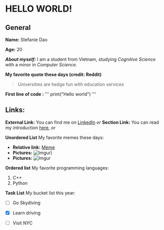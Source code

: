 # HELLO WORLD!

## General
**Name:** Stefanie Dao

**Age:** 20

***About myself:*** I am a student from Vietnam, studying *Cognitive Science* with a minor in *Computer Science*.

**My favorite quote these days (credit: Reddit)**
> Universities are hedge fun with education services 

**First line of __code__ :**
''' 
print("Hello world")
'''

##  Links:
**External Link:** You can find me on [LinkedIn](https://www.linkedin.com/in/stefanie-dao/) *or*
**Section Link:** You can read my introduction [here](#general), *or*

**Unordered List** My favorite memes these days:
- **Relative link:** [Meme](IMG_1947.JPG)
- **Pictures:** ![Imgur](https://imgur.com/EwPHOT4))
- **Pictures:** ![Imgur](https://imgur.com/AEDDxTV)


**Ordered list** My favorite programming languages:
1. C++
2. Python

**Task List** My bucket list this year:
- [ ] Go Skydiving
- [x] Learn driving
- [ ] Visit NYC 


